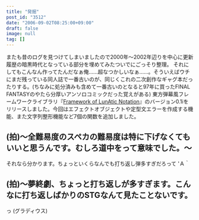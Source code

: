 ```yaml
---
title: "発掘"
post_id: "3512"
date: "2006-09-02T08:25:00+09:00"
draft: false
image: null
tag: []
---
```



またも昔のログを見つけてしまいましたので2000年～2002年辺りを中心に更新履歴の暗黒時代となっている部分を埋めてみたついでにごっそり整理。 それにしてもこんなん作ってたんだなぁ俺……超なつかしいなぁ……。そういえばウチにまだ残っている同人誌で一番古いのが、同じくこれの二次創作なギャグ本だったりする。(ちなみに処分済みも含めて一番古いのとなると97年に買ったFINAL FANTASYのやたら分厚いアンソロコミックだった覚えがある) 東方弾幕風フレームワークライブラリ『[Framework of LunAtic Notation](/tag/flan)』のバージョン0.1iをリリースしました。今回はエフェクトオブジェクトや定型文エラーを作成する機能、また文字列整形機能など7個の関数を追加しました。
## (拍)～全難易度のスペカの難易度は特に下げなくてもいいと思うんです。むしろ道中をって意味でした。～
それなら分かります。ちょっといくらなんでも打ち返し弾多すぎだろって 'Ａ｀
## (拍)～夢終劇、ちょっと打ち返しが多すぎます。こんなに打ち返しばかりのSTGなんて見たことないです。
っ (グラディウス)
